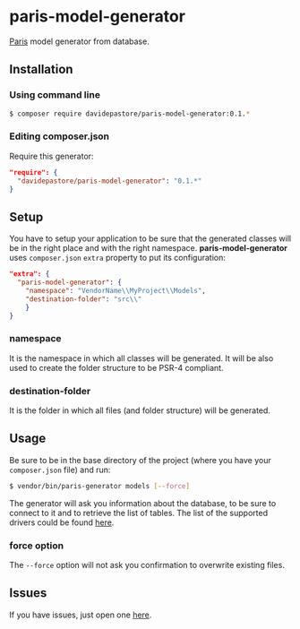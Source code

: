 # paris-model-generator

[Paris](https://github.com/j4mie/paris) model generator from database.

## Installation

### Using command line
```sh
$ composer require davidepastore/paris-model-generator:0.1.*
```

### Editing composer.json

Require this generator:
```json
"require": {
  "davidepastore/paris-model-generator": "0.1.*"
}
```

## Setup

You have to setup your application to be sure that the generated classes will be in the right place and with the right
namespace. 
**paris-model-generator** uses `composer.json` `extra` property to put its configuration:
```json
"extra": {
  "paris-model-generator": {
    "namespace": "VendorName\\MyProject\\Models",
    "destination-folder": "src\\"
	}
}
```

### namespace

It is the namespace in which all classes will be generated. It will be also used to create the folder structure to be PSR-4 compliant.

### destination-folder

It is the folder in which all files (and folder structure) will be generated.

## Usage

Be sure to be in the base directory of the project (where you have your `composer.json` file) and run:
```sh
$ vendor/bin/paris-generator models [--force]
```
The generator will ask you information about the database, to be sure to connect to it and to retrieve the list of tables.
The list of the supported drivers could be found [here](http://docs.doctrine-project.org/projects/doctrine-dbal/en/latest/reference/configuration.html#connection-details).

### force option

The `--force` option will not ask you confirmation to overwrite existing files.

## Issues

If you have issues, just open one [here](https://github.com/DavidePastore/paris-model-generator/issues).
